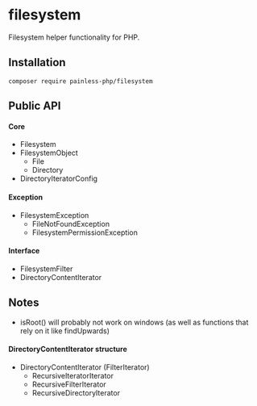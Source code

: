 # filesystem

Filesystem helper functionality for PHP.

## Installation

```
composer require painless-php/filesystem
```

## Public API

#### Core

* Filesystem
* FilesystemObject
    * File
    * Directory
* DirectoryIteratorConfig

#### Exception

* FilesystemException
    * FileNotFoundException
    * FilesystemPermissionException

#### Interface

* FilesystemFilter
* DirectoryContentIterator

## Notes
- isRoot() will probably not work on windows (as well as functions that rely on it like findUpwards)

#### DirectoryContentIterator structure

- DirectoryContentIterator (FilterIterator)
    - RecursiveIteratorIterator
    - RecursiveFilterIterator
    - RecursiveDirectoryIterator
